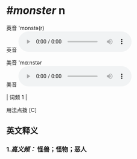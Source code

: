 # ***\#monster*** n
英音 'mɒnstə(r)  
英音
<audio src="./media/Monster-B.aac" controls="controls"></audio>

美音 'mɑːnstər  
美音
<audio src="./media/monster.aac" controls="controls"></audio>



| 词频 1 |  

用法点拨  [C]

英文释义
---
### 1.*高义频：* **怪兽；怪物；恶人**  



